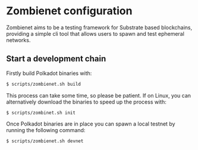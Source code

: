 # Zombienet configuration

Zombienet aims to be a testing framework for Substrate based blockchains, providing a simple cli tool that allows users to spawn and test ephemeral networks.

## Start a development chain

Firstly build Polkadot binaries with:

```sh
$ scripts/zombienet.sh build
```

This process can take some time, so please be patient. If on Linux, you can alternatively download the binaries to speed up the process with:

```shell
$ scripts/zombinet.sh init
```

Once Polkadot binaries are in place you can spawn a local testnet by running the following command:

```shell
$ scripts/zombienet.sh devnet
```